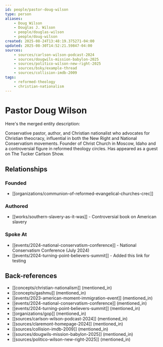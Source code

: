 ```yaml
---
id: people/pastor-doug-wilson
type: person
aliases:
    - Doug Wilson
    - Douglas J. Wilson
    - people/douglas-wilson
    - people/doug-wilson
created: 2025-08-24T13:48:19.375271-04:00
updated: 2025-08-30T14:52:21.59847-04:00
sources:
    - sources/carlson-wilson-podcast-2024
    - sources/dougwils-mission-babylon-2025
    - sources/politico-wilson-new-right-2025
    - sources/bsky/example-thread
    - sources/collision-imdb-2009
tags:
    - reformed-theology
    - christian-nationalism
---
```


# Pastor Doug Wilson

Here's the merged entity description:

Conservative pastor, author, and Christian nationalist who advocates for Christian theocracy, influential in both the New Right and National Conservatism movements. Founder of Christ Church in Moscow, Idaho and a controversial figure in reformed theology circles. Has appeared as a guest on The Tucker Carlson Show.

## Relationships

### Founded
- [[organizations/communion-of-reformed-evangelical-churches-crec]]

### Authored
- [[works/southern-slavery-as-it-was]] - Controversial book on American slavery

### Spoke At
- [[events/2024-national-conservatism-conference]] - National Conservatism Conference (July 2024)
- [[events/2024-turning-point-believers-summit]] - Added this link for testing

## Back-references
<!-- Auto-maintained by the system -->
- [[concepts/christian-nationalism]] (mentioned_in)
- [[concepts/gashmu]] (mentioned_in)
- [[events/2023-american-moment-immigration-event]] (mentioned_in)
- [[events/2024-national-conservatism-conference]] (mentioned_in)
- [[events/2024-turning-point-believers-summit]] (mentioned_in)
- [[organizations/gop]] (mentioned_in)
- [[sources/carlson-wilson-podcast-2024]] (mentioned_in)
- [[sources/claremont-homepage-2024]] (mentioned_in)
- [[sources/collision-imdb-2009]] (mentioned_in)
- [[sources/dougwils-mission-babylon-2025]] (mentioned_in)
- [[sources/politico-wilson-new-right-2025]] (mentioned_in)

